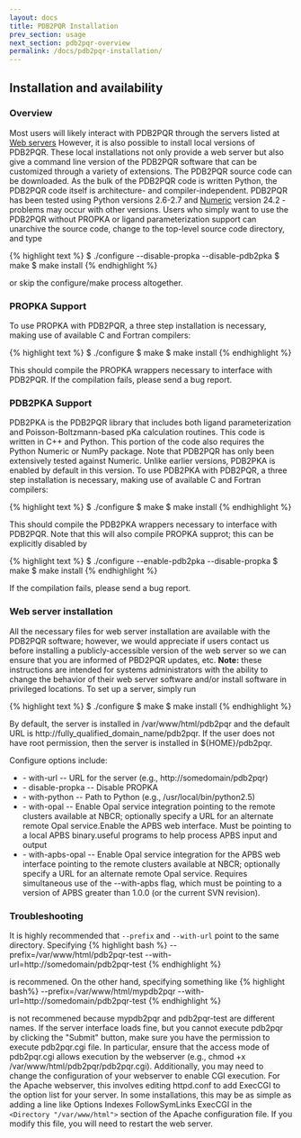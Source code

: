 ```yaml
---
layout: docs
title: PDB2PQR Installation
prev_section: usage
next_section: pdb2pqr-overview
permalink: /docs/pdb2pqr-installation/
---
```


<h2>Installation and availability</h2>

<h3>Overview</h3>

<p>Most users will likely interact with PDB2PQR through the servers listed at <a href="http://sobolevnrm.github.io/apbs-pdb2pqr/docs/downloads/">Web servers</a>  However, it is also possible to install local versions of PDB2PQR. These local installations not only provide a web server but also give a command line version of the PDB2PQR software that can be customized through a variety of extensions.
The PDB2PQR source code can be downloaded. As the bulk of the PDB2PQR code is written Python, the PDB2PQR code itself is architecture- and compiler-independent. PDB2PQR has been tested using Python versions 2.6-2.7 and <a href="http://www.numpy.org/#older_array" target="_blank">Numeric</a> version 24.2 - problems may occur with other versions. Users who simply want to use the PDB2PQR without PROPKA or ligand parameterization support can unarchive the source code, change to the top-level source code directory, and type</p>

{% highlight text %}
$ ./configure --disable-propka --disable-pdb2pka
$ make 
$ make install 
{% endhighlight %}

<p>or skip the configure/make process altogether.</p>

<h3>PROPKA Support</h3>

<p>To use PROPKA with PDB2PQR, a three step installation is necessary, making use of available C and Fortran compilers:</p>

{% highlight text %}
$ ./configure
$ make 
$ make install
{% endhighlight %}

<p>This should compile the PROPKA wrappers necessary to interface with PDB2PQR. If the compilation fails, please send a bug report.</p>

<h3>PDB2PKA Support</h3>

<p>PDB2PKA is the PDB2PQR library that includes both ligand parameterization and Poisson-Boltzmann-based pKa calculation routines. This code is written in C++ and Python. This portion of the code also requires the Python Numeric or NumPy package. Note that PDB2PQR has only been extensively tested against Numeric. Unlike earlier versions, PDB2PKA is enabled by default in this version. To use PDB2PKA with PDB2PQR, a three step installation is necessary, making use of available C and Fortran compilers:</p>

{% highlight text %}
$ ./configure
$ make 
$ make install
{% endhighlight %}

<p>This should compile the PDB2PKA wrappers necessary to interface with PDB2PQR. Note that this will also compile PROPKA supprot; this can be explicitly disabled by</p>

{% highlight text %}
$ ./configure --enable-pdb2pka --disable-propka
$ make 
$ make install
{% endhighlight %}

<p>If the compilation fails, please send a bug report.</p>

<h3>Web server installation</h3>

<p>All the necessary files for web server installation are available with the PDB2PQR software; however, we would appreciate if users contact us before installing a publicly-accessible version of the web server so we can ensure that you are informed of PBD2PQR updates, etc.
<b>Note:</b> these instructions are intended for systems administrators with the ability to change the behavior of their web server software and/or install software in privileged locations. To set up a server, simply run</p>

{% highlight text %}
$ ./configure 
$ make 
$ make install 
{% endhighlight %}

<p>By default, the server is installed in /var/www/html/pdb2pqr and the default URL is http://fully_qualified_domain_name/pdb2pqr. If the user does not have root permission, then the server is installed in ${HOME}/pdb2pqr.</p>

<p>Configure options include:</p>

<ul>
<li>- with-url -- URL for the server (e.g., http://somedomain/pdb2pqr)</li>
<li>- disable-propka -- Disable PROPKA</li>
<li>- with-python -- Path to Python (e.g., /usr/local/bin/python2.5)</li>
<li>- with-opal -- Enable Opal service integration pointing to the remote clusters available at NBCR; optionally specify a URL for an alternate remote Opal service.Enable the APBS web interface. Must be pointing to a local APBS binary.useful programs to help process APBS input and output</li>
<li>- with-apbs-opal -- Enable Opal service integration for the APBS web interface pointing to the remote clusters available at NBCR; optionally specify a URL for an alternate remote Opal service. Requires simultaneous use of the --with-apbs flag, which must be pointing to a version of APBS greater than 1.0.0 (or the current SVN revision).</li>
</ul>

<h3>Troubleshooting</h3>

It is highly recommended that `--prefix` and `--with-url` point to the same directory. Specifying {% highlight bash %}
--prefix=/var/www/html/pdb2pqr-test --with-url=http://somedomain/pdb2pqr-test
{% endhighlight %}

is recommened. On the other hand, specifying something like
{% highlight bash%}
--prefix=/var/www/html/mypdb2pqr
--with-url=http://somedomain/pdb2pqr-test
{% endhighlight %}

is not recommened because mypdb2pqr and pdb2pqr-test are different names.
If the server interface loads fine, but you cannot execute pdb2pqr by clicking the "Submit" button, make sure you have the permission to execute pdb2pqr.cgi file. In particular, ensure that the access mode of pdb2pqr.cgi allows execution by the webserver (e.g., chmod +x /var/www/html/pdb2pqr/pdb2pqr.cgi). Additionally, you may need to change the configuration of your webserver to enable CGI execution. For the Apache webserver, this involves editing httpd.conf to add ExecCGI to the option list for your server. In some installations, this may be as simple as adding a line like Options Indexes FollowSymLinks ExecCGI in the `<Directory "/var/www/html">` section of the Apache configuration file. If you modify this file, you will need to restart the web server.